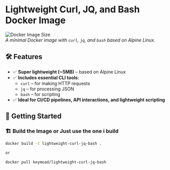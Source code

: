 # Lightweight Curl, JQ, and Bash Docker Image

![Docker Image Size](https://badgen.net/docker/size/keymoad/lightweight-curl-jq-bash)  
*A minimal Docker image with `curl`, `jq`, and `bash` based on Alpine Linux.*

## 🛠 Features
- ✅ **Super lightweight (~5MB)** – based on Alpine Linux  
- ✅ **Includes essential CLI tools**:  
  - `curl` – for making HTTP requests  
  - `jq` – for processing JSON  
  - `bash` – for scripting  
- ✅ **Ideal for CI/CD pipelines, API interactions, and lightweight scripting**  

## 🚀 Getting Started

### 🏗 Build the Image or Just use the one i build
```sh
docker build -t lightweight-curl-jq-bash .

or

docker pull keymoad/lightweight-curl-jq-bash

